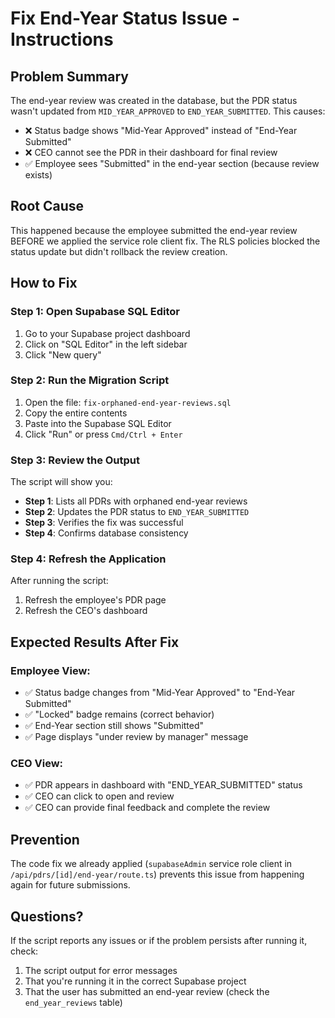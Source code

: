 # Fix End-Year Status Issue - Instructions

## Problem Summary
The end-year review was created in the database, but the PDR status wasn't updated from `MID_YEAR_APPROVED` to `END_YEAR_SUBMITTED`. This causes:
- ❌ Status badge shows "Mid-Year Approved" instead of "End-Year Submitted"
- ❌ CEO cannot see the PDR in their dashboard for final review
- ✅ Employee sees "Submitted" in the end-year section (because review exists)

## Root Cause
This happened because the employee submitted the end-year review BEFORE we applied the service role client fix. The RLS policies blocked the status update but didn't rollback the review creation.

## How to Fix

### Step 1: Open Supabase SQL Editor
1. Go to your Supabase project dashboard
2. Click on "SQL Editor" in the left sidebar
3. Click "New query"

### Step 2: Run the Migration Script
1. Open the file: `fix-orphaned-end-year-reviews.sql`
2. Copy the entire contents
3. Paste into the Supabase SQL Editor
4. Click "Run" or press `Cmd/Ctrl + Enter`

### Step 3: Review the Output
The script will show you:
- **Step 1**: Lists all PDRs with orphaned end-year reviews
- **Step 2**: Updates the PDR status to `END_YEAR_SUBMITTED`
- **Step 3**: Verifies the fix was successful
- **Step 4**: Confirms database consistency

### Step 4: Refresh the Application
After running the script:
1. Refresh the employee's PDR page
2. Refresh the CEO's dashboard

## Expected Results After Fix

### Employee View:
- ✅ Status badge changes from "Mid-Year Approved" to "End-Year Submitted"
- ✅ "Locked" badge remains (correct behavior)
- ✅ End-Year section still shows "Submitted"
- ✅ Page displays "under review by manager" message

### CEO View:
- ✅ PDR appears in dashboard with "END_YEAR_SUBMITTED" status
- ✅ CEO can click to open and review
- ✅ CEO can provide final feedback and complete the review

## Prevention
The code fix we already applied (`supabaseAdmin` service role client in `/api/pdrs/[id]/end-year/route.ts`) prevents this issue from happening again for future submissions.

## Questions?
If the script reports any issues or if the problem persists after running it, check:
1. The script output for error messages
2. That you're running it in the correct Supabase project
3. That the user has submitted an end-year review (check the `end_year_reviews` table)

